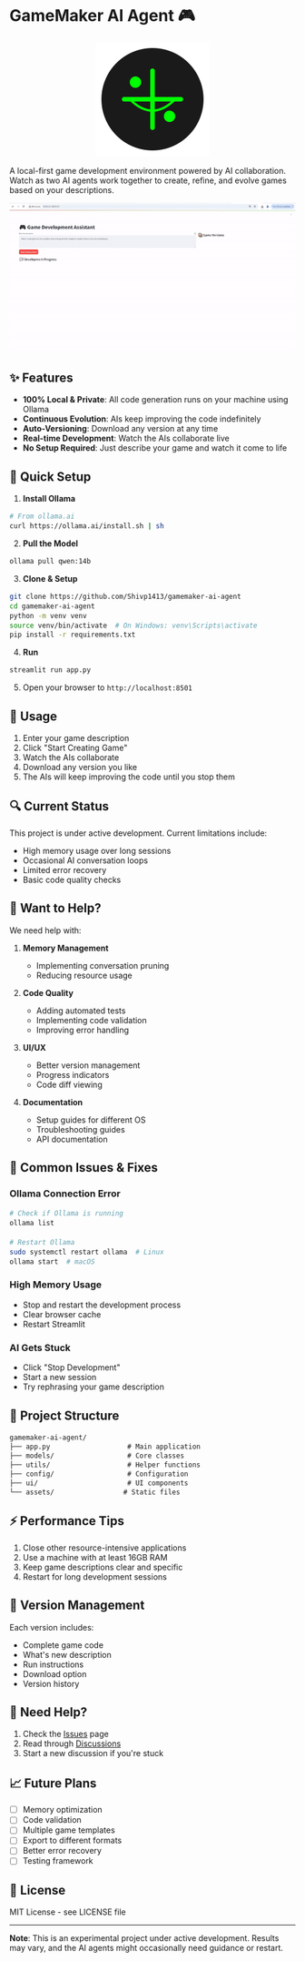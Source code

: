 # GameMaker AI Agent 🎮 

<div align="center">
  <img src="assets/icon.svg" width="200" height="200">
</div>

A local-first game development environment powered by AI collaboration. Watch as two AI agents work together to create, refine, and evolve games based on your descriptions.

![Demo](assets/demo.gif)

## ✨ Features

- **100% Local & Private**: All code generation runs on your machine using Ollama
- **Continuous Evolution**: AIs keep improving the code indefinitely
- **Auto-Versioning**: Download any version at any time
- **Real-time Development**: Watch the AIs collaborate live
- **No Setup Required**: Just describe your game and watch it come to life

## 🚀 Quick Setup

1. **Install Ollama**
```bash
# From ollama.ai
curl https://ollama.ai/install.sh | sh
```

2. **Pull the Model**
```bash
ollama pull qwen:14b
```

3. **Clone & Setup**
```bash
git clone https://github.com/Shivp1413/gamemaker-ai-agent
cd gamemaker-ai-agent
python -m venv venv
source venv/bin/activate  # On Windows: venv\Scripts\activate
pip install -r requirements.txt
```

4. **Run**
```bash
streamlit run app.py
```

5. Open your browser to `http://localhost:8501`

## 🎯 Usage

1. Enter your game description
2. Click "Start Creating Game"
3. Watch the AIs collaborate
4. Download any version you like
5. The AIs will keep improving the code until you stop them

## 🔍 Current Status

This project is under active development. Current limitations include:

- High memory usage over long sessions
- Occasional AI conversation loops
- Limited error recovery
- Basic code quality checks

## 🤝 Want to Help?

We need help with:

1. **Memory Management**
   - Implementing conversation pruning
   - Reducing resource usage

2. **Code Quality**
   - Adding automated tests
   - Implementing code validation
   - Improving error handling

3. **UI/UX**
   - Better version management
   - Progress indicators
   - Code diff viewing

4. **Documentation**
   - Setup guides for different OS
   - Troubleshooting guides
   - API documentation

## 🐛 Common Issues & Fixes

### Ollama Connection Error
```bash
# Check if Ollama is running
ollama list

# Restart Ollama
sudo systemctl restart ollama  # Linux
ollama start  # macOS
```

### High Memory Usage
- Stop and restart the development process
- Clear browser cache
- Restart Streamlit

### AI Gets Stuck
- Click "Stop Development"
- Start a new session
- Try rephrasing your game description

## 📁 Project Structure
```
gamemaker-ai-agent/
├── app.py                   # Main application
├── models/                  # Core classes
├── utils/                   # Helper functions
├── config/                  # Configuration
├── ui/                      # UI components
└── assets/                 # Static files
```

## ⚡ Performance Tips

1. Close other resource-intensive applications
2. Use a machine with at least 16GB RAM
3. Keep game descriptions clear and specific
4. Restart for long development sessions

## 🔄 Version Management

Each version includes:
- Complete game code
- What's new description
- Run instructions
- Download option
- Version history

## 🛟 Need Help?

1. Check the [Issues](https://github.com/yourusername/gamemaker-ai-agent/issues) page
2. Read through [Discussions](https://github.com/yourusername/gamemaker-ai-agent/discussions)
3. Start a new discussion if you're stuck

## 📈 Future Plans

- [ ] Memory optimization
- [ ] Code validation
- [ ] Multiple game templates
- [ ] Export to different formats
- [ ] Better error recovery
- [ ] Testing framework

## 📝 License

MIT License - see LICENSE file

---

**Note**: This is an experimental project under active development. Results may vary, and the AI agents might occasionally need guidance or restart.

